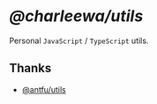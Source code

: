 # ***@charleewa/utils***

Personal `JavaScript` / `TypeScript` utils.

## Thanks

- [@antfu/utils](https://github.com/antfu/utils)
